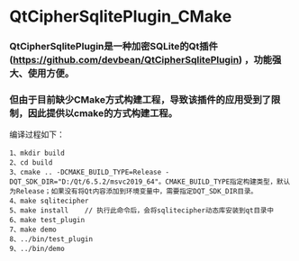 # QtCipherSqlitePlugin_CMake

### QtCipherSqlitePlugin是一种加密SQLite的Qt插件(https://github.com/devbean/QtCipherSqlitePlugin) ，功能强大、使用方便。
### 但由于目前缺少CMake方式构建工程，导致该插件的应用受到了限制，因此提供以cmake的方式构建工程。

编译过程如下：
```
1、mkdir build
2、cd build
3、cmake .. -DCMAKE_BUILD_TYPE=Release -DQT_SDK_DIR="D:/Qt/6.5.2/msvc2019_64"。CMAKE_BUILD_TYPE指定构建类型，默认为Release；如果没有将Qt内容添加到环境变量中，需要指定DQT_SDK_DIR目录。
4、make sqlitecipher
5、make install    // 执行此命令后，会将sqlitecipher动态库安装到qt目录中
6、make test_plugin
7、make demo
8、../bin/test_plugin
9、../bin/demo
```
